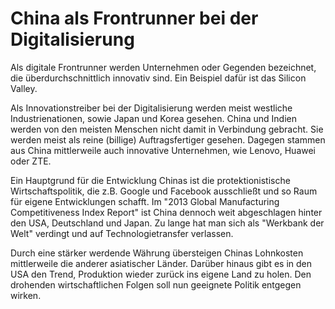 # China als Frontrunner bei der Digitalisierung

Als digitale Frontrunner werden Unternehmen oder Gegenden bezeichnet,
die überdurchschnittlich innovativ sind. Ein Beispiel dafür ist das Silicon Valley.

Als Innovationstreiber bei der Digitalisierung werden meist westliche Industrienationen,
sowie Japan und Korea gesehen. China und Indien werden von den meisten Menschen nicht damit in Verbindung gebracht.
Sie werden meist als reine (billige) Auftragsfertiger gesehen.
Dagegen stammen aus China mittlerweile auch innovative Unternehmen, wie Lenovo, Huawei oder ZTE.

Ein Hauptgrund für die Entwicklung Chinas ist die protektionistische Wirtschaftspolitik,
die z.B. Google und Facebook ausschließt und so Raum für eigene Entwicklungen schafft.
Im "2013 Global Manufacturing Competitiveness Index Report" ist China dennoch weit abgeschlagen
hinter den USA, Deutschland und Japan. Zu lange hat man sich als "Werkbank der Welt" verdingt
und auf Technologietransfer verlassen.

Durch eine stärker werdende Währung übersteigen Chinas Lohnkosten mittlerweile
die anderer asiatischer Länder. Darüber hinaus gibt es in den USA den Trend,
Produktion wieder zurück ins eigene Land zu holen. Den drohenden wirtschaftlichen
Folgen soll nun geeignete Politik entgegen wirken.
